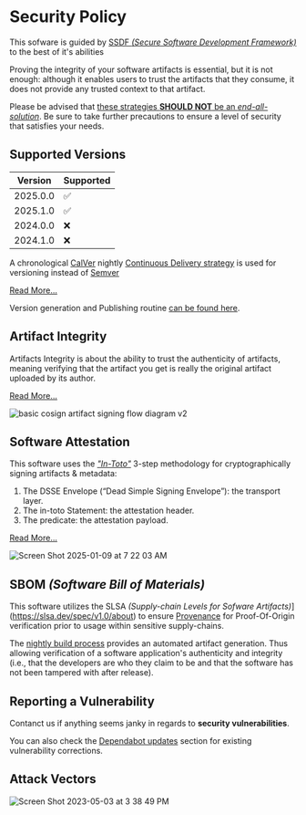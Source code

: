 # Security Policy

This sofware is guided by [SSDF _(Secure Software Development Framework)_](https://csrc.nist.gov/Projects/ssdf) to the best of it's abilities 

Proving the integrity of your software artifacts is essential, but it is not enough:
although it enables users to trust the artifacts that they consume, it does not provide any trusted context to that artifact.

Please be advised that [these strategies **SHOULD NOT** be an _end-all-solution_](https://caremad.io/posts/2013/07/packaging-signing-not-holy-grail).
Be sure to take further precautions to ensure a level of security that satisfies your needs.

## Supported Versions

| Version | Supported          |
| ------- | ------------------ |
| 2025.0.0   | :white_check_mark: |
| 2025.1.0   | :white_check_mark: |
| 2024.0.0   | :x: |
| 2024.1.0   | :x: |


A chronological [CalVer](https://calver.org) nightly [Continuous Delivery strategy](.github/workflows/nightly.yml) is used for versioning instead of [Semver](https://semver.org)

[Read More...](./posts/cal-ver.md)

Version generation and Publishing routine [can be found here](https://github.com/devpunks/snuggsi/tree/main/bin#version).

## Artifact Integrity

Artifacts Integrity is about the ability to trust the authenticity of artifacts, meaning verifying that the artifact you get is really the original artifact uploaded by its author.

[Read More...](https://legitsecurity.com/blog/why-you-can-still-get-hacked-even-after-signing-your-software-artifacts)

![basic cosign artifact signing flow diagram v2](https://github.com/user-attachments/assets/05d95c8c-e41c-4174-b555-9dd5caa83b02)


## Software Attestation

This software uses the [_"In-Toto"_](https://github.com/in-toto/in-toto) 3-step methodology for cryptographically signing artifacts & metadata:

  1. The DSSE Envelope (“Dead Simple Signing Envelope”): the transport layer.
  2. The in-toto Statement: the attestation header.
  3. The predicate: the attestation payload.

[Read More...](https://legitsecurity.com/blog/slsa-provenance-blog-series-part-1-what-is-software-attestation)

![Screen Shot 2025-01-09 at 7 22 03 AM](https://github.com/user-attachments/assets/5e7f7b0c-36ab-4a63-b046-08d33a4df684)


## SBOM _(Software Bill of Materials)_

This software utilizes the SLSA _(Supply-chain Levels for Sofware Artifacts)_](https://slsa.dev/spec/v1.0/about)
to ensure [Provenance](https://csrc.nist.gov/glossary/term/provenance) for Proof-Of-Origin verification prior to usage within sensitive supply-chains.

The [nightly build process](.github/workflows/nightly.yml) provides an automated artifact generation.
Thus allowing verification of a software application's authenticity and integrity 
(i.e., that the developers are who they claim to be and that the software has not been tampered with after release).


## Reporting a Vulnerability

Contanct us if anything seems janky in regards to **security vulnerabilities**.

You can also check the [Dependabot updates](https://github.com/devpunks/snuggsi/security/dependabot) section for existing vulnerability corrections.

## Attack Vectors

![Screen Shot 2023-05-03 at 3 38 49 PM](https://github.com/user-attachments/assets/d7c86857-0166-44f8-aae8-7691942310a7)
